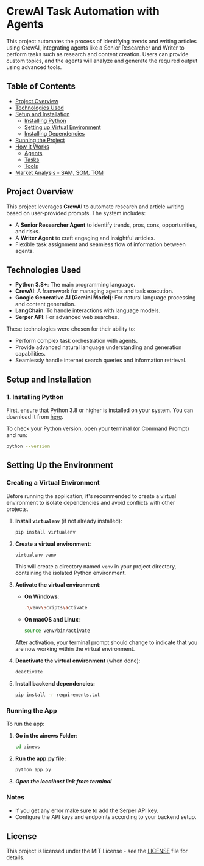 # CrewAI Task Automation with Agents

This project automates the process of identifying trends and writing articles using CrewAI, integrating agents like a Senior Researcher and Writer to perform tasks such as research and content creation. Users can provide custom topics, and the agents will analyze and generate the required output using advanced tools.

## Table of Contents
- [Project Overview](#project-overview)
- [Technologies Used](#technologies-used)
- [Setup and Installation](#setup-and-installation)
  - [Installing Python](#installing-python)
  - [Setting up Virtual Environment](#setting-up-virtual-environment)
  - [Installing Dependencies](#installing-dependencies)
- [Running the Project](#running-the-project)
- [How It Works](#how-it-works)
  - [Agents](#agents)
  - [Tasks](#tasks)
  - [Tools](#tools)
- [Market Analysis - SAM, SOM, TOM](#market-analysis---sam-som-tom)

## Project Overview

This project leverages **CrewAI** to automate research and article writing based on user-provided prompts. The system includes:
- A **Senior Researcher Agent** to identify trends, pros, cons, opportunities, and risks.
- A **Writer Agent** to craft engaging and insightful articles.
- Flexible task assignment and seamless flow of information between agents.

## Technologies Used

- **Python 3.8+**: The main programming language.
- **CrewAI**: A framework for managing agents and task execution.
- **Google Generative AI (Gemini Model)**: For natural language processing and content generation.
- **LangChain**: To handle interactions with language models.
- **Serper API**: For advanced web searches.

These technologies were chosen for their ability to:
- Perform complex task orchestration with agents.
- Provide advanced natural language understanding and generation capabilities.
- Seamlessly handle internet search queries and information retrieval.

## Setup and Installation

### 1. Installing Python
First, ensure that Python 3.8 or higher is installed on your system. You can download it from [here](https://www.python.org/downloads/).

To check your Python version, open your terminal (or Command Prompt) and run:
```bash
python --version

```

## Setting Up the Environment

### Creating a Virtual Environment

Before running the application, it's recommended to create a virtual environment to isolate dependencies and avoid conflicts with other projects.

1. **Install `virtualenv`** (if not already installed):
    ```bash
    pip install virtualenv
    ```

2. **Create a virtual environment**:
    ```bash
    virtualenv venv
    ```
    This will create a directory named `venv` in your project directory, containing the isolated Python environment.

3. **Activate the virtual environment**:
    - **On Windows**:
        ```bash
        .\venv\Scripts\activate
        ```
    - **On macOS and Linux**:
        ```bash
        source venv/bin/activate
        ```

    After activation, your terminal prompt should change to indicate that you are now working within the virtual environment.

4. **Deactivate the virtual environment** (when done):
    ```bash
    deactivate
    ```

5. **Install backend dependencies:**
    ```bash
    pip install -r requirements.txt
    ```

### Running the App

To run the app:

1. **Go in the ainews Folder:**
   ```bash
   cd ainews
   ```

2. **Run the app.py file:**
    ```bash
    python app.py
    ```
3. ***Open the localhost link from terminal***

### Notes

- If you get any error make sure to add the Serper API key.
- Configure the API keys and endpoints according to your backend setup.

## License

This project is licensed under the MIT License - see the [LICENSE](LICENSE) file for details.



